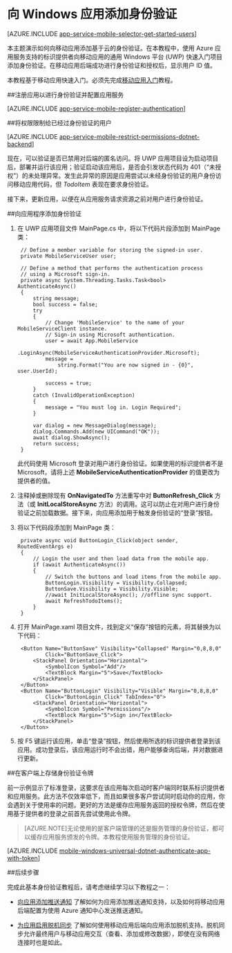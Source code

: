 <properties
	pageTitle="向通用 Windows 平台 (UWP) 应用添加身份验证 | Azure 移动应用"
	description="了解如何使用 Azure 应用服务移动应用通过各种标识提供者（包括 AAD 和 Microsoft）对通用 Windows 平台 (UWP) 应用的用户进行身份验证。"
	services="app-service\mobile"
	documentationCenter="windows"
	authors="ggailey777"
	manager="erikre"
	editor=""/>

<tags
	ms.service="app-service-mobile"
	ms.date="05/14/2016"
	wacn.date="09/26/2016"/>

# 向 Windows 应用添加身份验证

[AZURE.INCLUDE [app-service-mobile-selector-get-started-users](../../includes/app-service-mobile-selector-get-started-users.md)]

本主题演示如何向移动应用添加基于云的身份验证。在本教程中，使用 Azure 应用服务支持的标识提供者向移动应用的通用 Windows 平台 (UWP) 快速入门项目添加身份验证。在移动应用后端成功进行身份验证和授权后，显示用户 ID 值。

本教程基于移动应用快速入门。必须先完成[移动应用入门](/documentation/articles/app-service-mobile-windows-store-dotnet-get-started/)教程。

##<a name="register"></a>注册应用以进行身份验证并配置应用服务

[AZURE.INCLUDE [app-service-mobile-register-authentication](../../includes/app-service-mobile-register-authentication.md)]

##<a name="permissions"></a>将权限限制给已经过身份验证的用户

[AZURE.INCLUDE [app-service-mobile-restrict-permissions-dotnet-backend](../../includes/app-service-mobile-restrict-permissions-dotnet-backend.md)]

现在，可以验证是否已禁用对后端的匿名访问。将 UWP 应用项目设为启动项目后，部署并运行该应用；验证启动该应用后，是否会引发状态代码为 401（“未授权”）的未处理异常。发生此异常的原因是应用尝试以未经身份验证的用户身份访问移动应用代码，但 *TodoItem* 表现在要求身份验证。

接下来，更新应用，以便在从应用服务请求资源之前对用户进行身份验证。

##<a name="add-authentication"></a>向应用程序添加身份验证

1. 在 UWP 应用项目文件 MainPage.cs 中，将以下代码片段添加到 MainPage 类：
	
		// Define a member variable for storing the signed-in user. 
        private MobileServiceUser user;

        // Define a method that performs the authentication process
        // using a Microsoft sign-in. 
        private async System.Threading.Tasks.Task<bool> AuthenticateAsync()
        {
            string message;
            bool success = false;
            try
            {
                // Change 'MobileService' to the name of your MobileServiceClient instance.
                // Sign-in using Microsoft authentication.
                user = await App.MobileService
                    .LoginAsync(MobileServiceAuthenticationProvider.Microsoft);
                message =
                    string.Format("You are now signed in - {0}", user.UserId);

                success = true;
            }
            catch (InvalidOperationException)
            {
                message = "You must log in. Login Required";
            }

            var dialog = new MessageDialog(message);
            dialog.Commands.Add(new UICommand("OK"));
            await dialog.ShowAsync();
            return success;
        }

    此代码使用 Microsoft 登录对用户进行身份验证。如果使用的标识提供者不是 Microsoft，请将上述 **MobileServiceAuthenticationProvider** 的值更改为提供者的值。

3. 注释掉或删除现有 **OnNavigatedTo** 方法重写中对 **ButtonRefresh\_Click** 方法（或 **InitLocalStoreAsync** 方法）的调用。这可以防止在对用户进行身份验证之前加载数据。接下来，向应用添加用于触发身份验证的“登录”按钮。

4. 将以下代码段添加到 MainPage 类：

	    private async void ButtonLogin_Click(object sender, RoutedEventArgs e)
	    {
	        // Login the user and then load data from the mobile app.
	        if (await AuthenticateAsync())
	        {
	            // Switch the buttons and load items from the mobile app.
	            ButtonLogin.Visibility = Visibility.Collapsed;
	            ButtonSave.Visibility = Visibility.Visible;
	            //await InitLocalStoreAsync(); //offline sync support.
	            await RefreshTodoItems();
	        }
	    }
		
5. 打开 MainPage.xaml 项目文件，找到定义“保存”按钮的元素，将其替换为以下代码：

        <Button Name="ButtonSave" Visibility="Collapsed" Margin="0,8,8,0" 
				Click="ButtonSave_Click">
            <StackPanel Orientation="Horizontal">
                <SymbolIcon Symbol="Add"/>
                <TextBlock Margin="5">Save</TextBlock>
            </StackPanel>
        </Button>
        <Button Name="ButtonLogin" Visibility="Visible" Margin="0,8,8,0" 
                Click="ButtonLogin_Click" TabIndex="0">
            <StackPanel Orientation="Horizontal">
                <SymbolIcon Symbol="Permissions"/>
                <TextBlock Margin="5">Sign in</TextBlock> 
            </StackPanel>
        </Button>

9. 按 F5 键运行该应用，单击“登录”按钮，然后使用所选的标识提供者登录到该应用。成功登录后，该应用运行时不会出错，用户能够查询后端，并对数据进行更新。


##<a name="tokens"></a>在客户端上存储身份验证令牌

前一示例显示了标准登录，这要求在该应用每次启动时客户端同时联系标识提供者和应用服务。此方法不仅效率低下，而且如果很多客户尝试同时启动你的应用，你会遇到关于使用率的问题。更好的方法是缓存应用服务返回的授权令牌，然后在使用基于提供者的登录之前首先尝试使用此令牌。

>[AZURE.NOTE]无论使用的是客户端管理的还是服务管理的身份验证，都可以缓存应用服务颁发的令牌。本教程使用服务管理的身份验证。

[AZURE.INCLUDE [mobile-windows-universal-dotnet-authenticate-app-with-token](../../includes/mobile-windows-universal-dotnet-authenticate-app-with-token.md)]

##后续步骤

完成此基本身份验证教程后，请考虑继续学习以下教程之一：

+ [向应用添加推送通知](/documentation/articles/app-service-mobile-windows-store-dotnet-get-started-push/) 
  了解如何为应用添加推送通知支持，以及如何将移动应用后端配置为使用 Azure 通知中心发送推送通知。

+ [为应用启用脱机同步](/documentation/articles/app-service-mobile-windows-store-dotnet-get-started-offline-data/) 
  了解如何使用移动应用后端向应用添加脱机支持。脱机同步允许最终用户与移动应用交互（查看、添加或修改数据），即使在没有网络连接时也是如此。


<!-- URLs. -->
[Get started with your mobile app]: /documentation/articles/app-service-mobile-windows-store-dotnet-get-started/

<!---HONumber=Mooncake_0919_2016-->